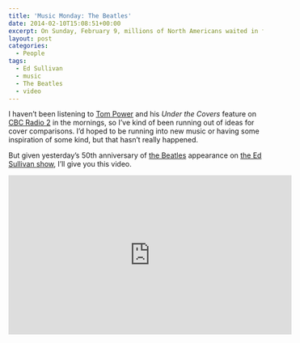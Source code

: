 ```yaml
---
title: 'Music Monday: The Beatles'
date: 2014-02-10T15:08:51+00:00
excerpt: On Sunday, February 9, millions of North Americans waited in front of small black and white television sets in anticipation of seeing this new phenomenon from Britain. The audience for that show alone is estimated to be over 70 million people.
layout: post
categories:
  - People
tags:
  - Ed Sullivan
  - music
  - The Beatles
  - video
---
```

I haven&#8217;t been listening to [Tom Power](http://music.cbc.ca/#/profile/Tom-Power) and his _Under the Covers_ feature on [CBC Radio 2](http://music.cbc.ca/#/radio2) in the mornings, so I&#8217;ve kind of been running out of ideas for cover comparisons. I&#8217;d hoped to be running into new music or having some inspiration of some kind, but that hasn&#8217;t really happened.

But given yesterday&#8217;s 50th anniversary of [the Beatles](http://www.thebeatles.com/) appearance on [the Ed Sullivan show](http://www.edsullivan.com/), I&#8217;ll give you this video.

<div class="video-container">
	<iframe width="560" height="315" src="https://www.youtube.com/embed/It3Cctk6BRs" frameborder="0" allowfullscreen></iframe>
</div>